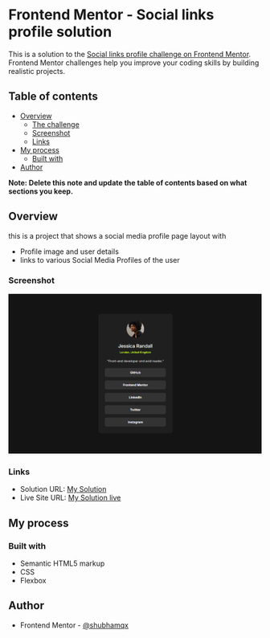 # Frontend Mentor - Social links profile solution

This is a solution to the [Social links profile challenge on Frontend Mentor](https://www.frontendmentor.io/challenges/social-links-profile-UG32l9m6dQ). Frontend Mentor challenges help you improve your coding skills by building realistic projects. 

## Table of contents

- [Overview](#overview)
  - [The challenge](#the-challenge)
  - [Screenshot](#screenshot)
  - [Links](#links)
- [My process](#my-process)
  - [Built with](#built-with)
- [Author](#author)

**Note: Delete this note and update the table of contents based on what sections you keep.**

## Overview
this is a project that shows a social media profile page layout with
- Profile image and user details
- links to various Social Media Profiles of the user 

### Screenshot

![](./assets/screenshot.png)

### Links

- Solution URL: [My Solution](https://github.com/shubhamqx/Social-links-profile-frontend-mentor)
- Live Site URL: [My Solution live](https://shubhamqx.github.io/Social-links-profile-frontend-mentor/)

## My process

### Built with

- Semantic HTML5 markup
- CSS 
- Flexbox


## Author

- Frontend Mentor - [@shubhamqx](https://www.frontendmentor.io/profile/shubhamqx)
